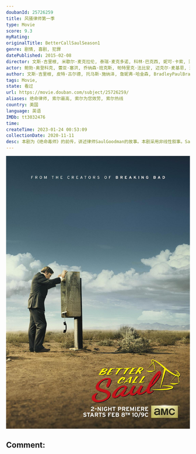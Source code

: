 ```yaml
---
doubanId: 25726259
title: 风骚律师第一季
type: Movie
score: 9.3
myRating: 
originalTitle: BetterCallSaulSeason1
genre: 剧情, 喜剧, 犯罪
datePublished: 2015-02-08
director: 文斯·吉里根, 米歇尔·麦克拉伦, 泰瑞·麦克多诺, 科林·巴克西, 妮可·卡索, 亚当·伯恩斯坦, 拉尔沙·康达基, 托马斯·施纳泽, 皮特·古尔德
actor: 鲍勃·奥登科克, 蕾亚·塞洪, 乔纳森·班克斯, 帕特里克·法比安, 迈克尔·麦基恩, 迈克尔·博夫舍维尔, 丹尼斯·布特斯卡里斯, 埃迪·, 迈克尔·曼多, 朱莉·安·埃默里, 凯瑞·康顿, 巴里·沙巴卡·亨利, 奥米德·阿布塔西, 雷蒙德·克鲁斯, 道林·米西克, 克里·杜瓦尔, 梅尔·罗德里格斯, 维森特·拉雷斯卡, 凯文·韦斯曼, 莱恩·加里逊, 史蒂文·奥格, 艾米·戴维森, 吉利安·阿美娜特, 乔希·法德姆, 达恩·刘易斯, 布兰登·巴恩斯, undefined, 杰里米萨默斯, 戴维·马特, 马蒂·林赛, undefined, 哈维尔·格拉杰达, 马克·普罗克施, undefined
author: 文斯·吉里根, 皮特·古尔德, 托马斯·施纳泽, 詹妮弗·哈金森, BradleyPaulBradleyPaul, 戈登·史密斯
tags: Movie, 
state: 看过
url: https://movie.douban.com/subject/25726259/
aliases: 绝命律师, 索尔最高, 索尔为您效劳, 索尔热线
country: 美国
language: 英语
IMDb: tt3032476
time: 
createTime: 2023-01-24 00:53:09
collectionDate: 2020-11-11
desc: 本剧为《绝命毒师》的前传，讲述律师SaulGoodman的故事。本剧采用非线性叙事。SaulGoodman初次登场时并不叫SaulGoodman，他的名字叫JimmyMcGill，当时只是一个...
---
```


![image](assets/p2218944919.jpg)

Comment: 
---

